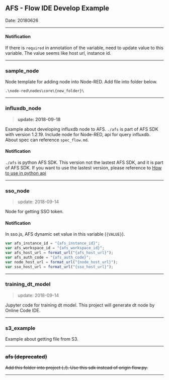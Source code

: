 ## AFS - Flow IDE Develop Example

Date: 20180626

---

#### Notification

If there is `required` in annotation of the variable, need to update value to this variable.
The value seems like host url, instance id.

---

### sample_node

Node template for adding node into Node-RED. Add file into folder below.
```
.\node-red\nodes\core\{new_folder}\
```

---

### influxdb_node

> **update: 2018-09-18**

Example about developing influxdb node to AFS.
`./afs` is part of AFS SDK with version 1.2.19.
Include node for Node-RED, api for query influxdb. About spec can reference `spec_flow.md`.

#### Notification

`./afs` is python AFS SDK. This version not the lastest AFS SDK, and it is part of AFS SDK. If you want to use the lastest version, please reference to [How to use in python api](./readme/env_variable.md#how-to-use-in-python-api)

---

### sso_node

> update: 2018-09-14

Node for getting SSO token.

#### Notification

In sso.js, AFS dynamic set value in this variable (`{VALUE}`).
```js
var afs_instance_id = "{afs_instance_id}";
var afs_workspace_id = "{afs_workspace_id}";
var afs_host_url = format_url("{afs_host_url}");
var afs_auth_code = "{afs_auth_code}";
var node_host_url = format_url("{node_host_url}");
var sso_host_url = format_url("{sso_host_url}");
```

---

### training_dt_model

> update: 2018-09-14

Jupyter code for training dt model. This project will generate dt node by Online Code IDE.

---

### s3_example

Example about getting file from S3.

---

### ~~afs (deprecated)~~

~~Add this folder into project (./). Use this sdk instead of origin flow.py.~~

---
